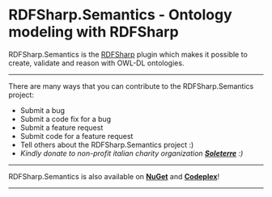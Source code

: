 # RDFSharp.Semantics - Ontology modeling with RDFSharp
RDFSharp.Semantics is the <a href="https://github.com/mdesalvo/RDFSharp">RDFSharp</a> plugin which makes it possible to create, validate and reason with OWL-DL ontologies. 

<hr>
There are many ways that you can contribute to the RDFSharp.Semantics project: 

<ul>
    <li>Submit a bug</li> 
    <li>Submit a code fix for a bug</li>  
    <li>Submit a feature request</li>
    <li>Submit code for a feature request</li>
    <li>Tell others about the RDFSharp.Semantics project :)</li>  
    <li><i>Kindly donate to non-profit italian charity organization <b><a href="http://www.soleterre.org/en/">Soleterre</a></b> :)</i></li> 
</ul>
<hr>
RDFSharp.Semantics is also available on <b><a href="http://www.nuget.org/packages?q=rdfsharp.semantics">NuGet</a></b> and <b><a href="https://rdfsharp.semantics.codeplex.com/">Codeplex</a></b>!
<hr>
